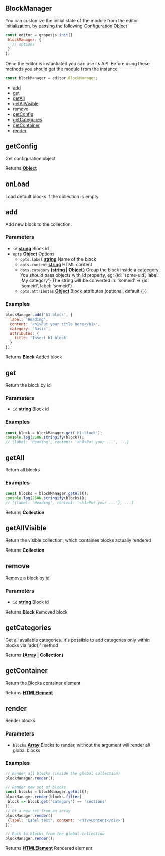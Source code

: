<!-- Generated by documentation.js. Update this documentation by updating the source code. -->

## BlockManager

You can customize the initial state of the module from the editor initialization, by passing the following [Configuration Object][1]

```js
const editor = grapesjs.init({
 blockManager: {
   // options
 }
})
```

Once the editor is instantiated you can use its API. Before using these methods you should get the module from the instance

```js
const blockManager = editor.BlockManager;
```

-   [add][2]
-   [get][3]
-   [getAll][4]
-   [getAllVisible][5]
-   [remove][6]
-   [getConfig][7]
-   [getCategories][8]
-   [getContainer][9]
-   [render][10]

## getConfig

Get configuration object

Returns **[Object][11]** 

## onLoad

Load default blocks if the collection is empty

## add

Add new block to the collection.

### Parameters

-   `id` **[string][12]** Block id
-   `opts` **[Object][11]** Options
    -   `opts.label` **[string][12]** Name of the block
    -   `opts.content` **[string][12]** HTML content
    -   `opts.category` **([string][12] \| [Object][11])** Group the block inside a catgegory.
                                             You should pass objects with id property, eg:
                                             {id: 'some-uid', label: 'My category'}
                                             The string will be converted in:
                                             'someid' => {id: 'someid', label: 'someid'}
    -   `opts.attributes` **[Object][11]** Block attributes (optional, default `{}`)

### Examples

```javascript
blockManager.add('h1-block', {
  label: 'Heading',
  content: '<h1>Put your title here</h1>',
  category: 'Basic',
  attributes: {
    title: 'Insert h1 block'
  }
});
```

Returns **Block** Added block

## get

Return the block by id

### Parameters

-   `id` **[string][12]** Block id

### Examples

```javascript
const block = blockManager.get('h1-block');
console.log(JSON.stringify(block));
// {label: 'Heading', content: '<h1>Put your ...', ...}
```

## getAll

Return all blocks

### Examples

```javascript
const blocks = blockManager.getAll();
console.log(JSON.stringify(blocks));
// [{label: 'Heading', content: '<h1>Put your ...'}, ...]
```

Returns **Collection** 

## getAllVisible

Return the visible collection, which containes blocks actually rendered

Returns **Collection** 

## remove

Remove a block by id

### Parameters

-   `id` **[string][12]** Block id

Returns **Block** Removed block

## getCategories

Get all available categories.
It's possible to add categories only within blocks via 'add()' method

Returns **([Array][13] | Collection)** 

## getContainer

Return the Blocks container element

Returns **[HTMLElement][14]** 

## render

Render blocks

### Parameters

-   `blocks` **[Array][13]** Blocks to render, without the argument will render
                           all global blocks

### Examples

```javascript
// Render all blocks (inside the global collection)
blockManager.render();

// Render new set of blocks
const blocks = blockManager.getAll();
blockManager.render(blocks.filter(
 block => block.get('category') == 'sections'
));
// Or a new set from an array
blockManager.render([
 {label: 'Label text', content: '<div>Content</div>'}
]);

// Back to blocks from the global collection
blockManager.render();
```

Returns **[HTMLElement][14]** Rendered element

[1]: https://github.com/artf/grapesjs/blob/master/src/block_manager/config/config.js

[2]: #add

[3]: #get

[4]: #getall

[5]: #getallvisible

[6]: #remove

[7]: #getconfig

[8]: #getcategories

[9]: #getcontainer

[10]: #render

[11]: https://developer.mozilla.org/docs/Web/JavaScript/Reference/Global_Objects/Object

[12]: https://developer.mozilla.org/docs/Web/JavaScript/Reference/Global_Objects/String

[13]: https://developer.mozilla.org/docs/Web/JavaScript/Reference/Global_Objects/Array

[14]: https://developer.mozilla.org/docs/Web/HTML/Element

